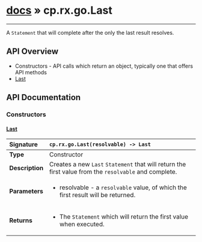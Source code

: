 # [docs](index.md) » cp.rx.go.Last
---

A `Statement` that will complete after the only the last result resolves.

## API Overview
* Constructors - API calls which return an object, typically one that offers API methods
 * [Last](#last)

## API Documentation

### Constructors

#### [Last](#last)
| <span style="float: left;">**Signature**</span> | <span style="float: left;">`cp.rx.go.Last(resolvable) -> Last` </span>                                                          |
| -----------------------------------------------------|---------------------------------------------------------------------------------------------------------|
| **Type**                                             | Constructor |
| **Description**                                      | Creates a new `Last` `Statement` that will return the first value from the `resolvable` and complete. |
| **Parameters**                                       | <ul><li>resolvable  - a <code>resolvable</code> value, of which the first result will be returned.</li></ul> |
| **Returns**                                          | <ul><li>The <code>Statement</code> which will return the first value when executed.</li></ul> |

